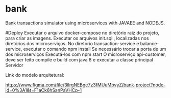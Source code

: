 
# bank
Bank transactions simulator using microservices with JAVAEE and NODEJS.

#Deploy
Executar o arquivo docker-compose no diretório raiz do projeto, para criar as imagens.
Executar os arquivos init.sql , localizadas nos diretórios dos microserviços.
No diretório transaction-service e balance-service, executar o comando npm install 
Se necessário trocar a porta de um dos microserviços
Executá-los com npm start
O microserviço api-customer, deve ser feito compile e build com java 8 e executar a classe principal Servidor


Link do modelo arquitetural:

https://www.figma.com/file/3ilrgNEBge7z3fMUuMbvyZ/bank-project?node-id=0%3A1&t=F1aCk6hSanPaVHCp-1

